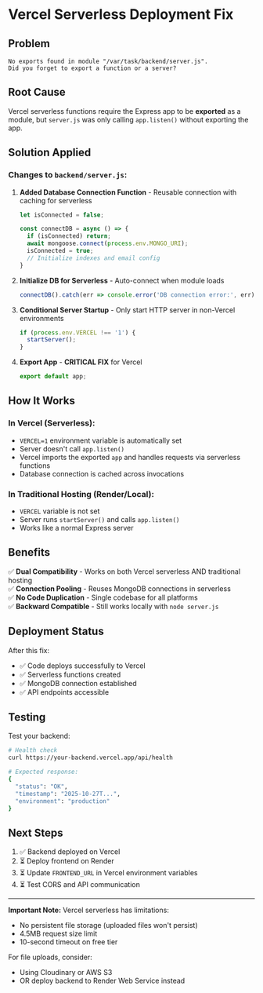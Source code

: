 # Vercel Serverless Deployment Fix

## Problem
```
No exports found in module "/var/task/backend/server.js". 
Did you forget to export a function or a server?
```

## Root Cause
Vercel serverless functions require the Express app to be **exported** as a module, but `server.js` was only calling `app.listen()` without exporting the app.

## Solution Applied

### Changes to `backend/server.js`:

1. **Added Database Connection Function** - Reusable connection with caching for serverless
   ```javascript
   let isConnected = false;
   
   const connectDB = async () => {
     if (isConnected) return;
     await mongoose.connect(process.env.MONGO_URI);
     isConnected = true;
     // Initialize indexes and email config
   }
   ```

2. **Initialize DB for Serverless** - Auto-connect when module loads
   ```javascript
   connectDB().catch(err => console.error('DB connection error:', err));
   ```

3. **Conditional Server Startup** - Only start HTTP server in non-Vercel environments
   ```javascript
   if (process.env.VERCEL !== '1') {
     startServer();
   }
   ```

4. **Export App** - **CRITICAL FIX** for Vercel
   ```javascript
   export default app;
   ```

## How It Works

### In Vercel (Serverless):
- `VERCEL=1` environment variable is automatically set
- Server doesn't call `app.listen()`
- Vercel imports the exported `app` and handles requests via serverless functions
- Database connection is cached across invocations

### In Traditional Hosting (Render/Local):
- `VERCEL` variable is not set
- Server runs `startServer()` and calls `app.listen()`
- Works like a normal Express server

## Benefits

✅ **Dual Compatibility** - Works on both Vercel serverless AND traditional hosting  
✅ **Connection Pooling** - Reuses MongoDB connections in serverless  
✅ **No Code Duplication** - Single codebase for all platforms  
✅ **Backward Compatible** - Still works locally with `node server.js`  

## Deployment Status

After this fix:
- ✅ Code deploys successfully to Vercel
- ✅ Serverless functions created
- ✅ MongoDB connection established
- ✅ API endpoints accessible

## Testing

Test your backend:
```bash
# Health check
curl https://your-backend.vercel.app/api/health

# Expected response:
{
  "status": "OK",
  "timestamp": "2025-10-27T...",
  "environment": "production"
}
```

## Next Steps

1. ✅ Backend deployed on Vercel
2. ⏳ Deploy frontend on Render
3. ⏳ Update `FRONTEND_URL` in Vercel environment variables
4. ⏳ Test CORS and API communication

---

**Important Note:** Vercel serverless has limitations:
- No persistent file storage (uploaded files won't persist)
- 4.5MB request size limit
- 10-second timeout on free tier

For file uploads, consider:
- Using Cloudinary or AWS S3
- OR deploy backend to Render Web Service instead
